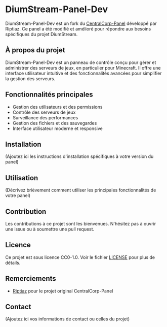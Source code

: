 # DiumStream-Panel-Dev

DiumStream-Panel-Dev est un fork du [CentralCorp-Panel](https://github.com/Riptiaz/CentralCorp-Panel) développé par Riptiaz. Ce panel a été modifié et amélioré pour répondre aux besoins spécifiques du projet DiumStream.

## À propos du projet

DiumStream-Panel-Dev est un panneau de contrôle conçu pour gérer et administrer des serveurs de jeux, en particulier pour Minecraft. Il offre une interface utilisateur intuitive et des fonctionnalités avancées pour simplifier la gestion des serveurs.

## Fonctionnalités principales

- Gestion des utilisateurs et des permissions
- Contrôle des serveurs de jeux
- Surveillance des performances
- Gestion des fichiers et des sauvegardes
- Interface utilisateur moderne et responsive

## Installation

(Ajoutez ici les instructions d'installation spécifiques à votre version du panel)

## Utilisation

(Décrivez brièvement comment utiliser les principales fonctionnalités de votre panel)

## Contribution

Les contributions à ce projet sont les bienvenues. N'hésitez pas à ouvrir une issue ou à soumettre une pull request.

## Licence

Ce projet est sous licence CC0-1.0. Voir le fichier [LICENSE](https://github.com/DiumStream-dev/Dium-Craft-Panel-Dev/blob/main/LICENSE) pour plus de détails.

## Remerciements

- [Riptiaz](https://github.com/Riptiaz) pour le projet original CentralCorp-Panel

## Contact

(Ajoutez ici vos informations de contact ou celles du projet)
